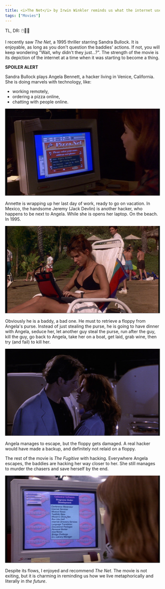 ```yaml
---
title: <i>The Net</i> by Irwin Winkler reminds us what the internet used to feel like
tags: ["Movies"]
---
```


TL, DR: 🖱️🍕🤓

I recently saw *The Net*, a 1995 thriller starring Sandra Bullock.
It is enjoyable, as long as you don't question the baddies' actions.
If not, you will keep wondering "Wait, why didn't they just...?".
The strength of the movie is its depiction of the internet at a time when it was starting to become a thing.

**SPOILER ALERT**

Sandra Bullock plays Angela Bennett, a hacker living in Venice, California.
She is doing marvels with technology, like:
- working remotely,
- ordering a pizza online,
- chatting with people online.

![](/assets/2022/the-net/pizza.png)

Annette is wrapping up her last day of work, ready to go on vacation.
In Mexico, the handsome Jeremy (Jack Devlin) is another hacker, who happens to be next to Angela.
While she is opens her laptop.
On the beach.
In 1995.

![](/assets/2022/the-net/beach.png)

Obviously he is a baddy, a bad one.
He must to retrieve a floppy from Angela's purse.
Instead of just stealing the purse, he is going to have dinner with Angela, seduce her, let another guy steal the purse, run after the guy, kill the guy, go back to Angela, take her on a boat, get laid, grab wine, then try (and fail) to kill her. 

![](/assets/2022/the-net/kiss.png)

Angela manages to escape, but the floppy gets damaged.
A real hacker would have made a backup, and definitely not relaid on a floppy.

The rest of the movie is *The Fugitive* with hacking.
Everywhere Angela escapes, the baddies are hacking her way closer to her.
She still manages to murder the chasers and save herself by the end.

![](/assets/2022/the-net/cathedral.png)

Despite its flows, I enjoyed and recommend *The Net*.
The movie is not exiting, but it is charming in reminding us how we live metaphorically and literally in *the future*.
